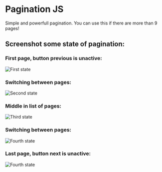 # Pagination JS
Simple and powerfull pagination.
You can use this if there are more than 9 pages!

## Screenshot some state of pagination:
### First page, button previous is unactive:
![First state](https://github.com/therealpanda98/Pagination-JS/blob/master/Screenshots/1.PNG)

### Switching between pages:
![Second state](https://github.com/therealpanda98/Pagination-JS/blob/master/Screenshots/2.PNG)

### Middle in list of pages:
![Third state](https://github.com/therealpanda98/Pagination-JS/blob/master/Screenshots/3.PNG)

### Switching between pages:
![Fourth state](https://github.com/therealpanda98/Pagination-JS/blob/master/Screenshots/4.PNG)

### Last page, button next is unactive:
![Fourth state](https://github.com/therealpanda98/Pagination-JS/blob/master/Screenshots/5.PNG)
